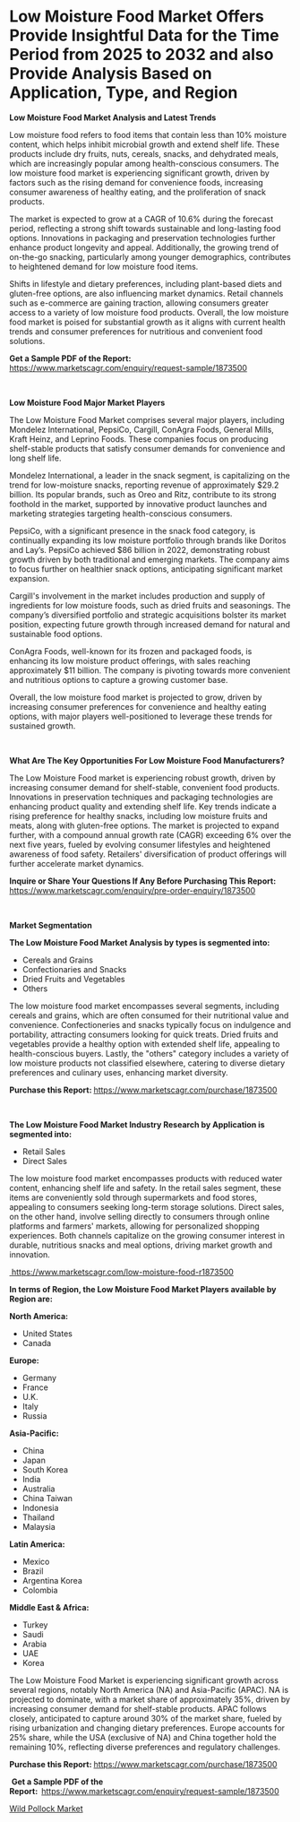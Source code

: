 <p><h1>Low Moisture Food Market Offers Provide Insightful Data for the Time Period from 2025 to 2032 and also Provide Analysis Based on Application, Type, and Region</h1></p><p><strong>Low Moisture Food Market Analysis and Latest Trends</strong></p>
<p><p>Low moisture food refers to food items that contain less than 10% moisture content, which helps inhibit microbial growth and extend shelf life. These products include dry fruits, nuts, cereals, snacks, and dehydrated meals, which are increasingly popular among health-conscious consumers. The low moisture food market is experiencing significant growth, driven by factors such as the rising demand for convenience foods, increasing consumer awareness of healthy eating, and the proliferation of snack products.</p><p>The market is expected to grow at a CAGR of 10.6% during the forecast period, reflecting a strong shift towards sustainable and long-lasting food options. Innovations in packaging and preservation technologies further enhance product longevity and appeal. Additionally, the growing trend of on-the-go snacking, particularly among younger demographics, contributes to heightened demand for low moisture food items.</p><p>Shifts in lifestyle and dietary preferences, including plant-based diets and gluten-free options, are also influencing market dynamics. Retail channels such as e-commerce are gaining traction, allowing consumers greater access to a variety of low moisture food products. Overall, the low moisture food market is poised for substantial growth as it aligns with current health trends and consumer preferences for nutritious and convenient food solutions.</p></p>
<p><strong>Get a Sample PDF of the Report:&nbsp;</strong> <a href="https://www.marketscagr.com/enquiry/request-sample/1873500?utm_campaign=1848&utm_medium=2&utm_source=Github&utm_content=ia&utm_term=14022025&utm_id=low-moisture-food">https://www.marketscagr.com/enquiry/request-sample/1873500</a></p>
<p>&nbsp;</p>
<p><strong>Low Moisture Food Major Market Players</strong></p>
<p><p>The Low Moisture Food Market comprises several major players, including Mondelez International, PepsiCo, Cargill, ConAgra Foods, General Mills, Kraft Heinz, and Leprino Foods. These companies focus on producing shelf-stable products that satisfy consumer demands for convenience and long shelf life.</p><p>Mondelez International, a leader in the snack segment, is capitalizing on the trend for low-moisture snacks, reporting revenue of approximately $29.2 billion. Its popular brands, such as Oreo and Ritz, contribute to its strong foothold in the market, supported by innovative product launches and marketing strategies targeting health-conscious consumers.</p><p>PepsiCo, with a significant presence in the snack food category, is continually expanding its low moisture portfolio through brands like Doritos and Lay’s. PepsiCo achieved $86 billion in 2022, demonstrating robust growth driven by both traditional and emerging markets. The company aims to focus further on healthier snack options, anticipating significant market expansion.</p><p>Cargill's involvement in the market includes production and supply of ingredients for low moisture foods, such as dried fruits and seasonings. The company’s diversified portfolio and strategic acquisitions bolster its market position, expecting future growth through increased demand for natural and sustainable food options.</p><p>ConAgra Foods, well-known for its frozen and packaged foods, is enhancing its low moisture product offerings, with sales reaching approximately $11 billion. The company is pivoting towards more convenient and nutritious options to capture a growing customer base.</p><p>Overall, the low moisture food market is projected to grow, driven by increasing consumer preferences for convenience and healthy eating options, with major players well-positioned to leverage these trends for sustained growth.</p></p>
<p>&nbsp;</p>
<p><strong>What Are The Key Opportunities For Low Moisture Food Manufacturers?</strong></p>
<p><p>The Low Moisture Food market is experiencing robust growth, driven by increasing consumer demand for shelf-stable, convenient food products. Innovations in preservation techniques and packaging technologies are enhancing product quality and extending shelf life. Key trends indicate a rising preference for healthy snacks, including low moisture fruits and meats, along with gluten-free options. The market is projected to expand further, with a compound annual growth rate (CAGR) exceeding 6% over the next five years, fueled by evolving consumer lifestyles and heightened awareness of food safety. Retailers' diversification of product offerings will further accelerate market dynamics.</p></p>
<p><strong>Inquire or Share Your Questions If Any Before Purchasing This Report:</strong> <a href="https://www.marketscagr.com/enquiry/pre-order-enquiry/1873500?utm_campaign=1848&utm_medium=2&utm_source=Github&utm_content=ia&utm_term=14022025&utm_id=low-moisture-food">https://www.marketscagr.com/enquiry/pre-order-enquiry/1873500</a></p>
<p>&nbsp;</p>
<p><strong>Market Segmentation</strong></p>
<p><strong>The Low Moisture Food Market Analysis by types is segmented into:</strong></p>
<p><ul><li>Cereals and Grains</li><li>Confectionaries and Snacks</li><li>Dried Fruits and Vegetables</li><li>Others</li></ul></p>
<p><p>The low moisture food market encompasses several segments, including cereals and grains, which are often consumed for their nutritional value and convenience. Confectioneries and snacks typically focus on indulgence and portability, attracting consumers looking for quick treats. Dried fruits and vegetables provide a healthy option with extended shelf life, appealing to health-conscious buyers. Lastly, the "others" category includes a variety of low moisture products not classified elsewhere, catering to diverse dietary preferences and culinary uses, enhancing market diversity.</p></p>
<p><strong>Purchase this Report:&nbsp;</strong><a href="https://www.marketscagr.com/purchase/1873500?utm_campaign=1848&utm_medium=2&utm_source=Github&utm_content=ia&utm_term=14022025&utm_id=low-moisture-food">https://www.marketscagr.com/purchase/1873500</a></p>
<p>&nbsp;</p>
<p><strong>The Low Moisture Food Market Industry Research by Application is segmented into:</strong></p>
<p><ul><li>Retail Sales</li><li>Direct Sales</li></ul></p>
<p><p>The low moisture food market encompasses products with reduced water content, enhancing shelf life and safety. In the retail sales segment, these items are conveniently sold through supermarkets and food stores, appealing to consumers seeking long-term storage solutions. Direct sales, on the other hand, involve selling directly to consumers through online platforms and farmers' markets, allowing for personalized shopping experiences. Both channels capitalize on the growing consumer interest in durable, nutritious snacks and meal options, driving market growth and innovation.</p></p>
<p><a href="https://www.marketscagr.com/low-moisture-food-r1873500?utm_campaign=1848&utm_medium=2&utm_source=Github&utm_content=ia&utm_term=14022025&utm_id=low-moisture-food">&nbsp;https://www.marketscagr.com/low-moisture-food-r1873500</a></p>
<p><strong>In terms of Region, the Low Moisture Food Market Players available by Region are:</strong></p>
<p>
    <p> <strong> North America: </strong>
        <ul>
            <li>United States</li>
            <li>Canada</li>
        </ul>
        </p> 
    <p> <strong> Europe: </strong>
        <ul>
            <li>Germany</li>
            <li>France</li>
            <li>U.K.</li>
            <li>Italy</li>
            <li>Russia</li>
        </ul>
        </p> 
    <p> <strong> Asia-Pacific: </strong>
        <ul>
            <li>China</li>
            <li>Japan</li>
            <li>South Korea</li>
            <li>India</li>
            <li>Australia</li>
            <li>China Taiwan</li>
            <li>Indonesia</li>
            <li>Thailand</li>
            <li>Malaysia</li>
        </ul>
        </p> 
    <p> <strong> Latin America: </strong>
        <ul>
            <li>Mexico</li>
            <li>Brazil</li>
            <li>Argentina Korea</li>
            <li>Colombia</li>
        </ul>
        </p> 
    <p> <strong> Middle East & Africa: </strong>
        <ul>
            <li>Turkey</li>
            <li>Saudi</li>
            <li>Arabia</li>
            <li>UAE</li>
            <li>Korea</li>
        </ul>
    </p>
    </p>
<p><p>The Low Moisture Food Market is experiencing significant growth across several regions, notably North America (NA) and Asia-Pacific (APAC). NA is projected to dominate, with a market share of approximately 35%, driven by increasing consumer demand for shelf-stable products. APAC follows closely, anticipated to capture around 30% of the market share, fueled by rising urbanization and changing dietary preferences. Europe accounts for 25% share, while the USA (exclusive of NA) and China together hold the remaining 10%, reflecting diverse preferences and regulatory challenges.</p></p>
<p><strong>Purchase this Report: </strong><a href="https://www.marketscagr.com/purchase/1873500?utm_campaign=1848&utm_medium=2&utm_source=Github&utm_content=ia&utm_term=14022025&utm_id=low-moisture-food">https://www.marketscagr.com/purchase/1873500</a></p>
<p>&nbsp;<strong>Get a Sample PDF of the Report:&nbsp;&nbsp;</strong><a href="https://www.marketscagr.com/enquiry/request-sample/1873500?utm_campaign=1848&utm_medium=2&utm_source=Github&utm_content=ia&utm_term=14022025&utm_id=low-moisture-food">https://www.marketscagr.com/enquiry/request-sample/1873500</a></p>
<p><strong></strong></p>
<p><p><a href="https://github.com/marloy8/Market-Research-Report-List-7/blob/main/wild-pollock-market.md?utm_campaign=1848&utm_medium=2&utm_source=Github&utm_content=ia&utm_term=14022025&utm_id=low-moisture-food">Wild Pollock Market</a></p></p>